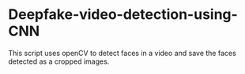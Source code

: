 # Deepfake-video-detection-using-CNN
This script uses openCV to detect faces in a video and save the faces detected as a cropped images.
